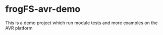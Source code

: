 # frogFS-avr-demo
This is a demo project which run module tests and more examples on the AVR platform
